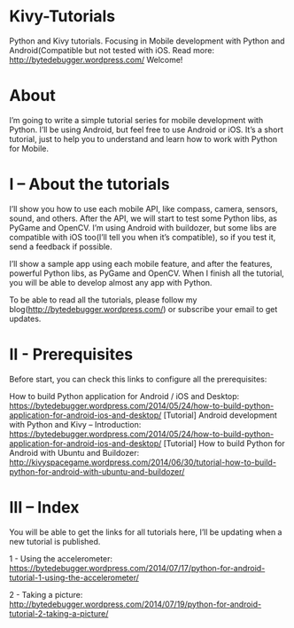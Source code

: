 Kivy-Tutorials
==============

Python and Kivy tutorials. Focusing in Mobile development with Python and Android(Compatible but not tested with iOS. Read more: http://bytedebugger.wordpress.com/
Welcome!

About
=====
I’m going to write a simple tutorial series for mobile development with Python. I’ll be using Android, but feel free to use Android or iOS. It’s a short tutorial, just to help you to understand and learn how to work with Python for Mobile. 

I – About the tutorials
=======================

I’ll show you how to use each mobile API, like compass, camera, sensors, sound, and others. After the API, we will start to test some Python libs, as PyGame and OpenCV. I’m using Android with buildozer, but some libs are compatible with iOS too(I’ll tell you when it’s compatible), so if you test it, send a feedback if possible.

I’ll show a sample app using each mobile feature, and after the features, powerful Python libs, as PyGame and OpenCV. When I finish all the tutorial, you will be able to develop almost any app with Python. 

To be able to read all the tutorials, please follow my blog(http://bytedebugger.wordpress.com/) or subscribe your email to get updates.

II - Prerequisites
==================

Before start, you can check this links to configure all the prerequisites:

How to build Python application for Android / iOS and Desktop: https://bytedebugger.wordpress.com/2014/05/24/how-to-build-python-application-for-android-ios-and-desktop/
[Tutorial] Android development with Python and Kivy – Introduction: https://bytedebugger.wordpress.com/2014/05/24/how-to-build-python-application-for-android-ios-and-desktop/
[Tutorial] How to build Python for Android with Ubuntu and Buildozer: http://kivyspacegame.wordpress.com/2014/06/30/tutorial-how-to-build-python-for-android-with-ubuntu-and-buildozer/
 

III – Index
===========

You will be able to get the links for all tutorials here, I’ll be updating when a new tutorial is published.

1 - Using the accelerometer: https://bytedebugger.wordpress.com/2014/07/17/python-for-android-tutorial-1-using-the-accelerometer/

2 - Taking a picture: http://bytedebugger.wordpress.com/2014/07/19/python-for-android-tutorial-2-taking-a-picture/
